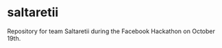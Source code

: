 saltaretii
==========

Repository for team Saltaretii during the Facebook Hackathon on October 19th.
